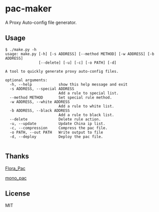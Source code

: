 # pac-maker

A Proxy Auto-config file generator.

## Usage

```
$ ./make.py -h
usage: make.py [-h] [-s ADDRESS] [--method METHOD] [-w ADDRESS] [-b ADDRESS]
               [--delete] [-u] [-c] [-o PATH] [-d]

A tool to quickly generate proxy auto-config files.

optional arguments:
  -h, --help            show this help message and exit
  -s ADDRESS, --special ADDRESS
                        Add a rule to special list.
  --method METHOD       Set special rule method.
  -w ADDRESS, --white ADDRESS
                        Add a rule to white list.
  -b ADDRESS, --black ADDRESS
                        Add a rule to black list.
  --delete              Delete rule action.
  -u, --update          Update China ip list.
  -c, --compression     Compress the pac file.
  -o PATH, --out PATH   Write output to file
  -d, --deploy          Deploy the pac file.


```

## Thanks

[Flora_Pac](https://github.com/Leask/Flora_Pac)

[mono_pac](https://github.com/blackgear/mono_pac)

## License

MIT
